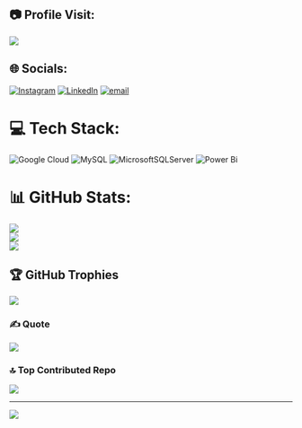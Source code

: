## 📷 Profile Visit:

![](https://komarev.com/ghpvc/?username=gokulsj2030115&color=blue)

## 🌐 Socials:
[![Instagram](https://img.shields.io/badge/Instagram-%23E4405F.svg?logo=Instagram&logoColor=white)](https://instagram.com/https://www.instagram.com/_gokul_subramaniam/) [![LinkedIn](https://img.shields.io/badge/LinkedIn-%230077B5.svg?logo=linkedin&logoColor=white)](https://linkedin.com/in/https://www.linkedin.com/in/gokulsj/) [![email](https://img.shields.io/badge/Email-D14836?logo=gmail&logoColor=white)](mailto:sgokul1@yahoo.com) 

# 💻 Tech Stack:
![Google Cloud](https://img.shields.io/badge/GoogleCloud-%234285F4.svg?style=plastic&logo=google-cloud&logoColor=white) ![MySQL](https://img.shields.io/badge/mysql-4479A1.svg?style=plastic&logo=mysql&logoColor=white) ![MicrosoftSQLServer](https://img.shields.io/badge/Microsoft%20SQL%20Server-CC2927?style=plastic&logo=microsoft%20sql%20server&logoColor=white) ![Power Bi](https://img.shields.io/badge/power_bi-F2C811?style=plastic&logo=powerbi&logoColor=black)


# 📊 GitHub Stats:
![](https://github-readme-stats.vercel.app/api?username=gokulsj2030115&theme=codeSTACKr&hide_border=false&include_all_commits=true&count_private=true)<br/>
![](https://nirzak-streak-stats.vercel.app/?user=gokulsj2030115&theme=codeSTACKr&hide_border=false)<br/>
![](https://github-readme-stats.vercel.app/api/top-langs/?username=gokulsj2030115&theme=codeSTACKr&hide_border=false&include_all_commits=true&count_private=true&layout=compact)


## 🏆 GitHub Trophies
![](https://github-profile-trophy.vercel.app/?username=gokulsj2030115&theme=radical&no-frame=true&no-bg=false&margin-w=4)


### ✍️  Quote
![](https://quotes-github-readme.vercel.app/api?type=horizontal&theme=radical)


### 🔝 Top Contributed Repo
![](https://github-contributor-stats.vercel.app/api?username=gokulsj2030115&limit=5&theme=dark&combine_all_yearly_contributions=true)

---
[![](https://visitcount.itsvg.in/api?id=gokulsj2030115&icon=0&color=0)](https://visitcount.itsvg.in)

<!-- Proudly created with GPRM ( https://gprm.itsvg.in ) -->
